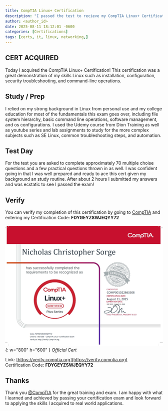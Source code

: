 ```yaml
---
title: CompTIA Linux+ Certification
description: "I passed the test to recieve my CompTIA Linux+ Certification."
author: <author_id>
date: 2025-08-11 18:12:01 -0600
categories: [Certifications]
tags: [certs, it, linux, networking,]
---
```


## CERT ACQUIRED

Today I acquired the CompTIA Linux+ Certification! This certification was a great demonstration of my skills Linux such as installation, configuration, security troubleshooting, and command-line operations.

## Study / Prep

I relied on my strong background in Linux from personal use and my college education for most of the fundamentals this exam goes over, including file system hierarchy, basic command line operations, software management, and os configurations. I used the Udemy course from Dion Training as well as youtube series and lab assignments to study for the more complex subjects such as SE Linux, common troubleshooting steps, and automation.

## Test Day

For the test you are asked to complete approximately 70 multiple choise questions and a few practical questions thrown in as well. I was confident going in that I was well prepared and ready to ace this cert given my background an study routine. After about 2 hours I submitted my answers and was ecstatic to see I passed the exam!

## Verify

You can verify my completion of this certification by going to [CompTIA](https://verify.comptia.org) and entering my Certification Code: **FDYGEYZSWJEQYY72**

![Desktop View](assets/img/content/comptia/linux_plus_cert.png){: w="800" h="600" }
*Official Cert*

Link: [https://verify.comptia.org](https://verify.comptia.org)  
Certification Code: **FDYGEYZSWJEQYY72**

## Thanks

Thank you [@CompTIA](https://x.com/CompTIA) for the great training and exam. I am happy with what I learned and achieved by passing your certification exam and look forward to applying the skills I acquired to real world applications.
